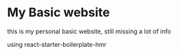 # My Basic website

this is my personal basic website, still missing a lot of info


using react-starter-boilerplate-hmr
